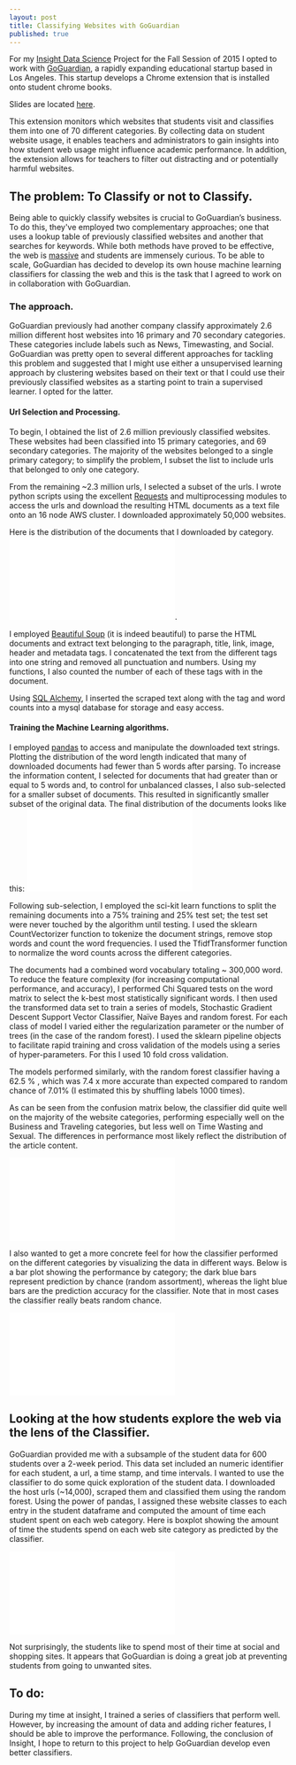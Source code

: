 ```yaml
---
layout: post
title: Classifying Websites with GoGuardian
published: true
---
```









For my [Insight Data Science](http://insightdatascience.com) Project for the Fall Session of 2015 I opted to work with [GoGuardian](https://www.goguardian.com), a rapidly expanding educational startup based in Los Angeles. This startup develops a Chrome extension that is installed onto student chrome books. 

Slides are located [here](https://speakerdeck.com/christopherrivera/insight-project). 
 
This extension monitors which websites that students visit and classifies them into one of 70 different categories. By collecting data on student website usage, it enables teachers and administrators to gain insights into how student web usage might influence academic performance. In addition, the extension allows for teachers to filter out distracting and or potentially harmful websites.  
 
## The problem: To Classify or not to Classify. 
Being able to quickly classify websites is crucial to GoGuardian’s business. To do this, they've employed two complementary approaches; one that uses a lookup table of previously classified websites and another that searches for keywords. While both methods have proved to be effective, the web is [massive](http://www.internetlivestats.com/total-number-of-websites/) and students are immensely curious. To be able to scale, GoGuardian has decided to develop its own house machine learning classifiers for classing the web and this is the task that I agreed to work on in collaboration with GoGuardian.  

### The approach. 
GoGuardian previously had another company classify approximately 2.6 million different host websites into 16 primary and 70 secondary categories. These categories include labels such as News, Timewasting, and Social. GoGuardian was pretty open to several different approaches for tackling this problem and suggested that I might use either a unsupervised learning approach by clustering websites based on their text or that I could use their previously classified websites as a starting point to train a supervised learner. I opted for the latter. 

#### Url Selection and Processing. 
To begin, I obtained the list of 2.6 million previously classified websites. These websites had been classified into 15 primary categories, and 69 secondary categories. The majority of the websites belonged to a single primary category; to simplify the problem, I subset the list to include urls that belonged to only one category. 
 
From the remaining ~2.3 million urls, I selected a subset of the urls. I wrote python scripts using the excellent [Requests](http://docs.python-requests.org/en/latest/) and multiprocessing modules to access the urls and download the resulting HTML documents as a text file onto an 16 node AWS cluster. I downloaded approximately 50,000 websites. 
 
Here is the distribution of the documents that I downloaded by category.  ![The initial count.]({{site.baseurl}}/images/DocumentCount.pdf). 
 
I employed [Beautiful Soup](http://www.crummy.com/software/BeautifulSoup/) (it is indeed beautiful) to parse the HTML documents and extract text belonging to the paragraph, title, link, image, header and metadata tags. I concatenated the text from the different tags into one string and removed all punctuation and numbers. Using my functions, I also counted the number of each of these tags with in the document. 
 
Using [SQL Alchemy](http://www.sqlalchemy.org), I inserted the scraped text along with the tag and word counts into a mysql database for storage and easy access. 
 
#### Training the Machine Learning algorithms. 

I employed [pandas](http://pandas.pydata.org) to access and manipulate the downloaded text strings. Plotting the distribution of the word length indicated that many of downloaded documents had fewer than 5 words after parsing. To increase the information content, I selected for documents that had greater than or equal to 5 words and, to control for unbalanced classes, I also sub-selected for a smaller subset of documents. This resulted in significantly smaller subset of the original data. The final distribution of the documents looks like this: 
![]({{site.baseurl}}/images/DocumentCountFinal.pdf)

Following sub-selection, I employed the sci-kit learn functions to split the remaining documents into a 75% training and 25% test set; the test set were never touched by the algorithm until testing. I used the sklearn CountVectorizer function to tokenize the document strings, remove stop words and count the word frequencies. I used the TfidfTransformer function to normalize the word counts across the different categories. 

The documents had a combined word vocabulary totaling ~ 300,000 word. To reduce the feature complexity (for increasing computational performance, and accuracy), I performed Chi Squared tests on the word matrix to select the k-best most statistically significant words. I then used the transformed data set to train a series of models, Stochastic Gradient Descent Support Vector Classifier, Naïve Bayes and random forest. For each class of model I varied either the regularization parameter or the number of trees (in the case of the random forest). I used the sklearn pipeline objects to facilitate rapid training and cross validation of the models using a series of hyper-parameters. For this I used 10 fold cross validation. 

The models performed similarly, with the random forest classifier having a 62.5 % , which was 7.4 x more accurate than expected compared to random chance of 7.01% (I estimated this by shuffling labels 1000 times).

As can be seen from the confusion matrix below, the classifier did quite well on the majority of the website categories, performing especially well on the Business and Traveling categories, but less well on Time Wasting and Sexual. The differences in performance most likely reflect the distribution of the article content. 

![]({{site.baseurl}}/images/RandomForestConfusionMatrix-10-2-2015.pdf)

I also wanted to get a more concrete feel for how the classifier performed on the different categories by visualizing the data in different ways.  Below is a bar plot showing the performance by category; the dark blue bars represent prediction by chance (random assortment), whereas the light blue bars are the prediction accuracy for the classifier. Note that in most cases the classifier really beats random chance. 

![]({{site.baseurl}}//images/RandomForestAccuracyPlot-10-2-2015.pdf)

## Looking at the how students explore the web via the lens of the Classifier. 

GoGuardian provided me with a subsample of the student data for 600 students over a 2-week period. This data set included an numeric identifier for each student, a url, a time stamp, and time intervals. I wanted to use the classifier to do some quick exploration of the student data. I downloaded the host urls (~14,000), scraped them and classified them using the random forest. Using the power of pandas, I assigned these website classes to each entry in the student dataframe and computed the amount of time each student spent on each web category. Here is boxplot showing the amount of time the students spend on each web site category as predicted by the classifier.

![]({{site.baseurl}}/images/ForestStudentBoxplot-10-4-2015.pdf)

Not surprisingly, the students like to spend most of their time at social and shopping sites. It appears that GoGuardian is doing a great job at preventing students from going to unwanted sites. 

## To do: 
During my time at insight, I trained a series of classifiers that perform well. However, by increasing the amount of data and adding richer features, I should be able to improve the performance. Following, the conclusion of Insight, I hope to return to this project to help GoGuardian develop even better classifiers. 